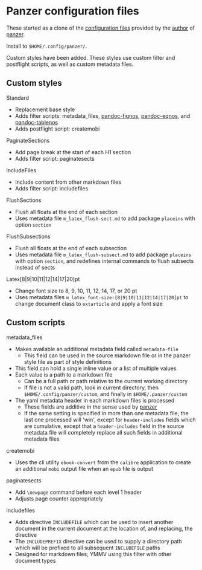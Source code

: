 # Panzer configuration files #

These started as a clone of the [configuration
files](https://github.com/msprev/dot-panzer) provided by the
[author](https://github.com/msprev) of
[panzer](https://github.com/msprev/panzer).

Install to `$HOME/.config/panzer/`.

Custom styles have been added. These styles use custom filter and postflight
scripts, as well as custom metadata files.

## Custom styles ##

Standard

* Replacement base style
* Adds filter scripts: metadata_files,
  [pandoc-fignos](https://github.com/tomduck/pandoc-fignos),
  [pandoc-eqnos](https://github.com/tomduck/pandoc-eqnos), and
  [pandoc-tablenos](https://github.com/tomduck/pandoc-tablenos)
* Adds postflight script: createmobi


PaginateSections

* Add page break at the start of each H1 section
* Adds filter script: paginatesects

IncludeFiles

* Include content from other markdown files
* Adds filter script: includefiles

FlushSections

* Flush all floats at the end of each section
* Uses metadata file `m_latex_flush-sect.md` to add package `placeins` with option `section`

FlushSubsections

* Flush all floats at the end of each subsection
* Uses metadata file `m_latex_flush-subsect.md` to add package `placeins` with
  option `section`, and redefines internal commands to flush subsects instead
  of sects

Latex\[8|9|10|11|12|14|17|20\]pt

* Change font size to 8, 9, 10, 11, 12, 14, 17, or 20 pt
* Uses metadata files `m_latex_font-size-[8|9|10|11|12|14|17|20]pt` to change
  document class to `extarticle` and apply a font size

## Custom scripts ##

metadata_files

* Makes available an additional metadata field called `metadata-file`
    * This field can be used in the source markdown file or in the panzer style
      file as part of style definitions
* This field can hold a single inline value or a list of multiple values
* Each value is a path to a markdown file
    * Can be a full path or path relative to the current working directory
    * If file is not a valid path, look in current directory, then
      `$HOME/.config/panzer/custom`, and finally in `$HOME/.panzer/custom`
* The yaml metadata header in each markdown files is processed
    * These fields are additive in the sense used by
      [panzer](https://github.com/msprev/panzer)
    * If the same setting is specified in more than one metadata file, the
      last one processed will 'win', except for `header-includes` fields which
      are cumulative, except that a `header-includes` field in the source
      metadata file will completely replace all such fields in additional
      metadata files

createmobi

* Uses the cli utility `ebook-convert` from the `calibre` application to create
  an additional `mobi` output file when an `epub` file is output

paginatesects

* Add `\newpage` command before each level 1 header
* Adjusts page counter appropriately

includefiles

* Adds directive `INCLUDEFILE` which can be used to insert another document in
  the current document at the location of, and replacing, the directive
* The `INCLUDEPREFIX` directive can be used to supply a directory path which
  will be prefixed to all subsequent `INCLUDEFILE` paths
* Designed for markdown files; YMMV using this filter with other document
  types
